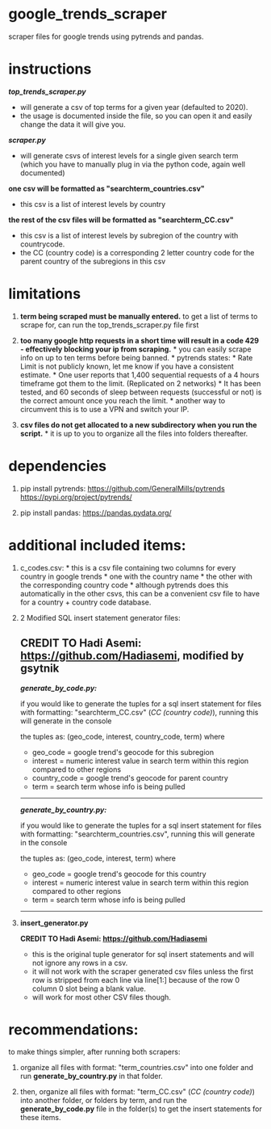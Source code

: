 # google_trends_scraper
scraper files for google trends using pytrends and pandas.


# instructions

***top_trends_scraper.py***

* will generate a csv of top terms for a given year (defaulted to 2020).
* the usage is documented inside the file, so you can open it and easily change the data it will give you.

***scraper.py***

* will generate csvs of interest levels for a single given search term 
(which you have to manually plug in via the python code, again well documented)

**one csv will be formatted as "searchterm_countries.csv"**
* this csv is a list of interest levels by country

**the rest of the csv files will be formatted as "searchterm_CC.csv"**
* this csv is a list of interest levels by subregion of the country with countrycode.
* the CC (country code) is a corresponding 2 letter country code for the parent country of the subregions in this csv


# limitations
1) **term being scraped must be manually entered.** 
		to get a list of terms to scrape for, can run the top_trends_scraper.py file first

2) **too many google http requests in a short time will result in a code 429 - effectively blocking your ip from scraping.**
		* you can easily scrape info on up to ten terms before being banned.
		* pytrends states:
			* Rate Limit is not publicly known, let me know if you have a consistent estimate.
			* One user reports that 1,400 sequential requests of a 4 hours timeframe got them to the limit. (Replicated on 2 networks)
			* It has been tested, and 60 seconds of sleep between requests (successful or not) is the correct amount once you reach the limit.
		* another way to circumvent this is to use a VPN and switch your IP.

3) **csv files do not get allocated to a new subdirectory when you run the script.**
		* it is up to you to organize all the files into folders thereafter.


# dependencies
1) pip install pytrends:
	https://github.com/GeneralMills/pytrends
	https://pypi.org/project/pytrends/

2) pip install pandas:
	https://pandas.pydata.org/


# additional included items:
1) c_codes.csv:
			* this is a csv file containing two columns for every country in google trends
			* one with the country name
			* the other with the corresponding country code
			* although pytrends does this automatically in the other csvs, this can be a convenient csv file to have for a country + country code database.

2) 2 Modified SQL insert statement generator files:

	__CREDIT TO Hadi Asemi: https://github.com/Hadiasemi, modified by gsytnik__
	-------------------------------------------------------------------------------
	***generate_by_code.py:***

	if you would like to generate the tuples for a sql insert statement for
	files with formatting: "searchterm_CC.csv" (*CC (country code)*), running this will generate in the console

	the tuples as: (geo_code, interest, country_code, term) where

	* geo_code = google trend's geocode for this subregion
	* interest = numeric interest value in search term within this region compared to other regions
	* country_code = google trend's geocode for parent country
	* term = search term whose info is being pulled
	--------------------------------------------------------------------------------

	***generate_by_country.py:***

	if you would like to generate the tuples for a sql insert statement for
	files with formatting: "searchterm_countries.csv", running this will generate in the console

	the tuples as: (geo_code, interest, term) where

	* geo_code = google trend's geocode for this country
	* interest = numeric interest value in search term within this region compared to other regions
	* term = search term whose info is being pulled
	-------------------------------------------------------------------------------
3) **insert_generator.py**

	**CREDIT TO Hadi Asemi: https://github.com/Hadiasemi**

	* this is the original tuple generator for sql insert statements and will not ignore any rows in a csv.
	* it will not work with the scraper generated csv files unless the first row is stripped from each line
	via line[1:] because of the row 0 column 0 slot being a blank value. 
	* will work for most other CSV files though.


# recommendations:

to make things simpler, after running both scrapers: 

1) organize all files with format: "term_countries.csv" into one folder and run **generate_by_country.py** in that folder.

2) then, organize all files with format: "term_CC.csv" (*CC (country code)*) into another folder, or folders by term,
and run the **generate_by_code.py** file in the folder(s) to get the insert statements for these items.


